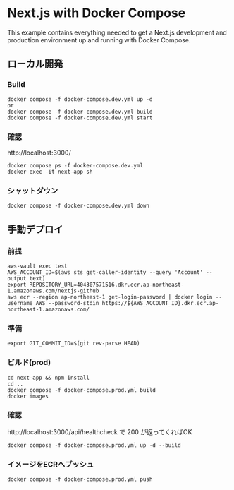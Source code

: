 # Next.js with Docker Compose

This example contains everything needed to get a Next.js development and production environment up and running with Docker Compose.

## ローカル開発
### Build
```
docker compose -f docker-compose.dev.yml up -d
or
docker compose -f docker-compose.dev.yml build
docker compose -f docker-compose.dev.yml start
```

### 確認
http://localhost:3000/
```
docker compose ps -f docker-compose.dev.yml
docker exec -it next-app sh
```

### シャットダウン
```
docker compose -f docker-compose.dev.yml down
```

## 手動デプロイ
### 前提
```
aws-vault exec test
AWS_ACCOUNT_ID=$(aws sts get-caller-identity --query 'Account' --output text)
export REPOSITORY_URL=404307571516.dkr.ecr.ap-northeast-1.amazonaws.com/nextjs-github
aws ecr --region ap-northeast-1 get-login-password | docker login --username AWS --password-stdin https://${AWS_ACCOUNT_ID}.dkr.ecr.ap-northeast-1.amazonaws.com/
```

### 準備
```
export GIT_COMMIT_ID=$(git rev-parse HEAD)
```

### ビルド(prod)
```
cd next-app && npm install
cd ..
docker compose -f docker-compose.prod.yml build
docker images
```

### 確認
http://localhost:3000/api/healthcheck で 200 が返ってくればOK
```
docker compose -f docker-compose.prod.yml up -d --build
```

### イメージをECRへプッシュ
```
docker compose -f docker-compose.prod.yml push
```
